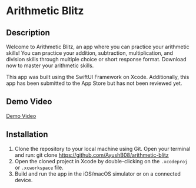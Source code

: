 # Arithmetic Blitz

## Description
Welcome to Arithmetic Blitz, an app where you can practice your arithmetic skills! You can practice your addition, subtraction, multiplication, and division skills through multiple choice or short response format. Download now to master your arithmetic skills.

This app was built using the SwiftUI Framework on Xcode. Additionally, this app has been submitted to the App Store but has not been reviewed yet.

## Demo Video
[Demo Video](https://youtu.be/uqxyRAXQREg?si=64wdCHEGSCgsqYdQ)

## Installation
1. Clone the repository to your local machine using Git. Open your terminal and run: git clone https://github.com/AyushB08/arithmetic-blitz
2. Open the cloned project in Xcode by double-clicking on the `.xcodeproj` or `.xcworkspace` file.
3. Build and run the app in the iOS/macOS simulator or on a connected device. 

